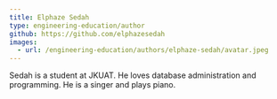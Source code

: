 ```yaml
---
title: Elphaze Sedah
type: engineering-education/author
github: https://github.com/elphazesedah
images:
  - url: /engineering-education/authors/elphaze-sedah/avatar.jpeg 
---
```

Sedah is a student at JKUAT. He loves database administration and programming. He is a singer and plays piano.
